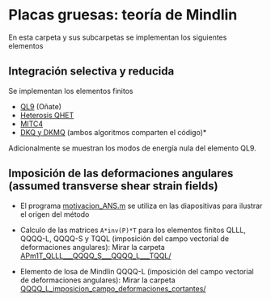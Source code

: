 # Placas gruesas: teoría de Mindlin

En esta carpeta y sus subcarpetas se implementan los siguientes elementos

## Integración selectiva y reducida
Se implementan los elementos finitos
* [QL9](QL9_integracion_reducida) (Oñate)
* [Heterosis QHET](QHET_elemento_heterosis)
* [MITC4](MITC4)
* [DKQ y DKMQ](DKMQ) (ambos algoritmos comparten el código)*

Adicionalmente se muestran los modos de energía nula del elemento QL9.

## Imposición de las deformaciones angulares (assumed transverse shear strain fields)

* El programa [motivacion_ANS.m](motivacion_ANS.m) se utiliza en las diapositivas para ilustrar el origen del método

* Calculo de las matrices `A*inv(P)*T` para los elementos finitos QLLL, QQQQ-L, QQQQ-S y TQQL (imposición del campo vectorial de deformaciones angulares): Mirar la carpeta [APm1T_QLLL___QQQQ_S___QQQQ_L___TQQL/](APm1T_QLLL___QQQQ_S___QQQQ_L___TQQL/)

* Elemento de losa de Mindlin QQQQ-L (imposición del campo vectorial de deformaciones angulares): Mirar la carpeta
[QQQQ_L_imposicion_campo_deformaciones_cortantes/](QQQQ_L_imposicion_campo_deformaciones_cortantes/)
